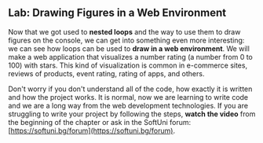 ## Lab: Drawing Figures in a Web Environment

Now that we got used to **nested loops** and the way to use them to draw figures on the console, we can get into something even more interesting: we can see how loops can be used to **draw in a web environment**. We will make a web application that visualizes a number rating \(a number from 0 to 100\) with stars. This kind of visualization is common in e-commerce sites, reviews of products, event rating, rating of apps, and others.

Don't worry if you don't understand all of the code, how exactly it is written and how the project works. It is normal, now we are learning to write code and we are a long way from the web development technologies. If you are struggling to write your project by following the steps, **watch the video** from the beginning of the chapter or ask in the SoftUni forum: [https://softuni.bg/forum](https://softuni.bg/forum).

